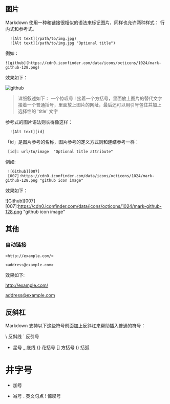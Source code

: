 ## 图片
Markdown 使用一种和链接很相似的语法来标记图片，同样也允许两种样式： 行内式和参考式。

```
  ![Alt text](/path/to/img.jpg)
  ![Alt text](/path/to/img.jpg "Optional title")
```

例如：

```
![github](https://cdn0.iconfinder.com/data/icons/octicons/1024/mark-github-128.png)
```

效果如下：

![github](https://cdn0.iconfinder.com/data/icons/octicons/1024/mark-github-128.png)

> 详细叙述如下：
> 一个惊叹号 !
> 接着一个方括号，里面放上图片的替代文字
> 接着一个普通括号，里面放上图片的网址，最后还可以用引号包住并加上 选择性的 'title' 文字

参考式的图片语法则长得像这样：

```
  ![Alt text][id]
```

「id」是图片参考的名称，图片参考的定义方式则和连结参考一样：

```
 [id]: url/to/image  "Optional title attribute"
```

例如:

```
 ![Github][007]
 [007]:https://cdn0.iconfinder.com/data/icons/octicons/1024/mark-github-128.png "github icon image"
```

效果如下：

 ![Github][007]
 [007]:https://cdn0.iconfinder.com/data/icons/octicons/1024/mark-github-128.png "github icon image"


## 其他
### 自动链接
```
<http://example.com/>

<address@example.com>
```

效果如下:

<http://example.com/>

<address@example.com>

## 反斜杠
Markdown 支持以下这些符号前面加上反斜杠来帮助插入普通的符号：

\   反斜线
`   反引号
*   星号
_   底线
{}  花括号
[]  方括号
()  括弧
#   井字号
+   加号
-   减号
.   英文句点
!   惊叹号
